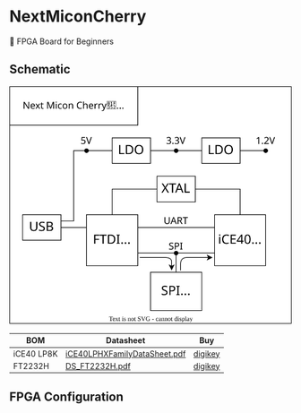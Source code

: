 # NextMiconCherry

🍒 FPGA Board for Beginners

## Schematic

![](img/diagram.dio.svg)

| BOM        | Datasheet                                                        | Buy                                              |
| ---------- | ---------------------------------------------------------------- | ------------------------------------------------ |
| iCE40 LP8K | [iCE40LPHXFamilyDataSheet.pdf](doc/iCE40LPHXFamilyDataSheet.pdf) | [digikey](https://www.digikey.jp/short/tc7d9m3n) |
| FT2232H    | [DS_FT2232H.pdf](doc/DS_FT2232H.pdf)                             | [digikey](https://www.digikey.jp/short/h3wjqdqr) |

## FPGA Configuration
